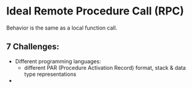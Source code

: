 # Ideal Remote Procedure Call (RPC)

Behavior is the same as a local function call.

## 7 Challenges:

-   Different programming languages:
    - different PAR (Procedure Activation Record) format, stack & data type representations
- 
